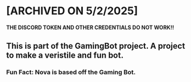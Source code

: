# [ARCHIVED ON 5/2/2025]
**THE DISCORD TOKEN AND OTHER CREDENTIALS DO __NOT__ WORK!!**
## This is part of the GamingBot project. A project to make a veristile and fun bot.
### Fun Fact: Nova is based off the Gaming Bot.
